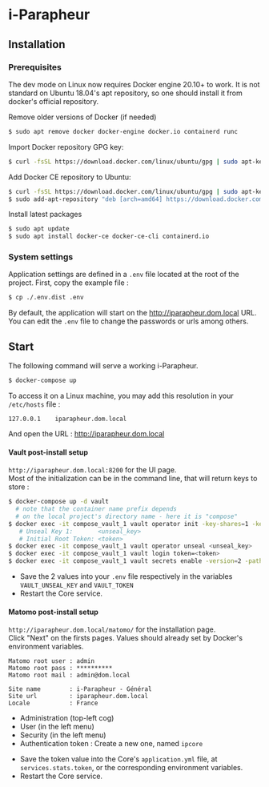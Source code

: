 i-Parapheur
===========

## Installation

### Prerequisites

The dev mode on Linux now requires Docker engine 20.10+ to work. It is not standard on Ubuntu 18.04's apt repository, so one should install it from docker's
official repository.

Remove older versions of Docker (if needed)

```bash
$ sudo apt remove docker docker-engine docker.io containerd runc
```

Import Docker repository GPG key:

```bash
$ curl -fsSL https://download.docker.com/linux/ubuntu/gpg | sudo apt-key add -
```

Add Docker CE repository to Ubuntu:

```bash
$ curl -fsSL https://download.docker.com/linux/ubuntu/gpg | sudo apt-key add -
$ sudo add-apt-repository "deb [arch=amd64] https://download.docker.com/linux/ubuntu $(lsb_release -cs) stable"
```

Install latest packages

```bash
$ sudo apt update
$ sudo apt install docker-ce docker-ce-cli containerd.io
```

### System settings

Application settings are defined in a `.env` file located at the root of the project. First, copy the example file :
```bash
$ cp ./.env.dist .env
```
By default, the application will start on the http://iparapheur.dom.local URL.
You can edit the `.env` file to change the passwords or urls among others.

## Start

The following command will serve a working i-Parapheur.

```bash
$ docker-compose up
```

To access it on a Linux machine, you may add this resolution in your `/etc/hosts` file :

```
127.0.0.1    iparapheur.dom.local
```

And open the URL : http://iparapheur.dom.local

#### Vault post-install setup

`http://iparapheur.dom.local:8200` for the UI page.  
Most of the initialization can be in the command line, that will return keys to store :

```bash
$ docker-compose up -d vault
  # note that the container name prefix depends
  # on the local project's directory name - here it is "compose"
$ docker exec -it compose_vault_1 vault operator init -key-shares=1 -key-threshold=1
   # Unseal Key 1:       <unseal_key>
   # Initial Root Token: <token>
$ docker exec -it compose_vault_1 vault operator unseal <unseal_key>
$ docker exec -it compose_vault_1 vault login token=<token>
$ docker exec -it compose_vault_1 vault secrets enable -version=2 -path=secret kv
```

- Save the 2 values into your `.env` ̀file respectively in the variables `VAULT_UNSEAL_KEY` and `VAULT_TOKEN`
- Restart the Core service.

#### Matomo post-install setup

`http://iparapheur.dom.local/matomo/` for the installation page.  
Click "Next" on the firsts pages. Values should already set by Docker's environment variables.

```
Matomo root user : admin
Matomo root pass : **********
Matomo root mail : admin@dom.local

Site name        : i-Parapheur - Général
Site url         : iparapheur.dom.local
Locale           : France
```

* Administration (top-left cog)
* User (in the left menu)
* Security (in the left menu)
* Authentication token : Create a new one, named `ipcore`

- Save the token value into the Core's `application.yml` file, at `services.stats.token`, or the corresponding environment variables.
- Restart the Core service.
